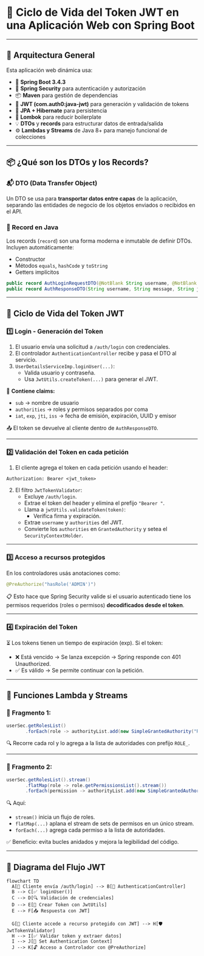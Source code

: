 # 🔐 Ciclo de Vida del Token JWT en una Aplicación Web con Spring Boot

---

## 🧱 Arquitectura General

Esta aplicación web dinámica usa:

- 🧰 **Spring Boot 3.4.3**
- 🔐 **Spring Security** para autenticación y autorización
- 📦 **Maven** para gestión de dependencias
- 📄 **JWT (com.auth0:java-jwt)** para generación y validación de tokens
- 💾 **JPA + Hibernate** para persistencia
- 🔧 **Lombok** para reducir boilerplate
- 💡 **DTOs** y **records** para estructurar datos de entrada/salida
- ⚙️ **Lambdas y Streams** de Java 8+ para manejo funcional de colecciones

---

## 📦 ¿Qué son los DTOs y los Records?

### 📬 DTO (Data Transfer Object)
Un DTO se usa para **transportar datos entre capas** de la aplicación, separando las entidades de negocio de los objetos enviados o recibidos en el API.

### 📘 Record en Java
Los records (`record`) son una forma moderna e inmutable de definir DTOs. Incluyen automáticamente:

- Constructor
- Métodos `equals`, `hashCode` y `toString`
- Getters implícitos

```java
public record AuthLoginRequestDTO(@NotBlank String username, @NotBlank String password) {}
public record AuthResponseDTO(String username, String message, String jwt, boolean status) {}
```

---

## 🔄 Ciclo de Vida del Token JWT

### 1️⃣ Login - Generación del Token

1. El usuario envía una solicitud a `/auth/login` con credenciales.
2. El controlador `AuthenticationController` recibe y pasa el DTO al servicio.
3. `UserDetailsServiceImp.loginUser(...)`:
   - Valida usuario y contraseña.
   - Usa `JwtUtils.createToken(...)` para generar el JWT.

🧠 **Contiene claims:**
- `sub` → nombre de usuario
- `authorities` → roles y permisos separados por coma
- `iat`, `exp`, `jti`, `iss` → fecha de emisión, expiración, UUID y emisor

📤 El token se devuelve al cliente dentro de `AuthResponseDTO`.

---

### 2️⃣ Validación del Token en cada petición

1. El cliente agrega el token en cada petición usando el header:
```
Authorization: Bearer <jwt_token>
```

2. El filtro `JwtTokenValidator`:
   - Excluye `/auth/login`.
   - Extrae el token del header y elimina el prefijo `"Bearer "`.
   - Llama a `jwtUtils.validateToken(token)`:
     - Verifica firma y expiración.
   - Extrae `username` y `authorities` del JWT.
   - Convierte los `authorities` en `GrantedAuthority` y setea el `SecurityContextHolder`.

---

### 3️⃣ Acceso a recursos protegidos

En los controladores usás anotaciones como:

```java
@PreAuthorize("hasRole('ADMIN')")
```

📋 Esto hace que Spring Security valide si el usuario autenticado tiene los permisos requeridos (roles o permisos) **decodificados desde el token**.

---

### 4️⃣ Expiración del Token

⏳ Los tokens tienen un tiempo de expiración (exp). Si el token:
- ❌ Está vencido → Se lanza excepción → Spring responde con 401 Unauthorized.
- ✅ Es válido → Se permite continuar con la petición.

---

## 🧠 Funciones Lambda y Streams

### 🎯 Fragmento 1:

```java
userSec.getRolesList()
       .forEach(role -> authorityList.add(new SimpleGrantedAuthority("ROLE_" + role.getRole())));
```

🔍 Recorre cada rol y lo agrega a la lista de autoridades con prefijo `ROLE_`.

---

### 🎯 Fragmento 2:

```java
userSec.getRolesList().stream()
       .flatMap(role -> role.getPermissionsList().stream())
       .forEach(permission -> authorityList.add(new SimpleGrantedAuthority(permission.getPermissionName())));
```

🔍 Aquí:
- `stream()` inicia un flujo de roles.
- `flatMap(...)` aplana el stream de sets de permisos en un único stream.
- `forEach(...)` agrega cada permiso a la lista de autoridades.

✅ Beneficio: evita bucles anidados y mejora la legibilidad del código.

---

## 🧭 Diagrama del Flujo JWT

```mermaid
flowchart TD
  A[🧑 Cliente envía /auth/login] --> B[🔐 AuthenticationController]
  B --> C[✅ loginUser()]
  C --> D[🔍 Validación de credenciales]
  D --> E[🧾 Crear Token con JwtUtils]
  E --> F[📤 Respuesta con JWT]

  G[🔁 Cliente accede a recurso protegido con JWT] --> H[🛡️ JwtTokenValidator]
  H --> I[✅ Validar token y extraer datos]
  I --> J[🧠 Set Authentication Context]
  J --> K[🔓 Acceso a Controlador con @PreAuthorize]
```

